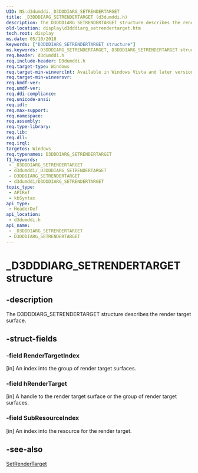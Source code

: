 ```yaml
---
UID: NS:d3dumddi._D3DDDIARG_SETRENDERTARGET
title: _D3DDDIARG_SETRENDERTARGET (d3dumddi.h)
description: The D3DDDIARG_SETRENDERTARGET structure describes the render target surface.
old-location: display\d3dddiarg_setrendertarget.htm
tech.root: display
ms.date: 05/10/2018
keywords: ["D3DDDIARG_SETRENDERTARGET structure"]
ms.keywords: D3DDDIARG_SETRENDERTARGET, D3DDDIARG_SETRENDERTARGET structure [Display Devices], UMDisplayDriver_param_Structs_42cfb4bf-f5af-4008-9c6d-062e910b3238.xml, _D3DDDIARG_SETRENDERTARGET, d3dumddi/D3DDDIARG_SETRENDERTARGET, display.d3dddiarg_setrendertarget
req.header: d3dumddi.h
req.include-header: D3dumddi.h
req.target-type: Windows
req.target-min-winverclnt: Available in Windows Vista and later versions of the Windows operating systems.
req.target-min-winversvr: 
req.kmdf-ver: 
req.umdf-ver: 
req.ddi-compliance: 
req.unicode-ansi: 
req.idl: 
req.max-support: 
req.namespace: 
req.assembly: 
req.type-library: 
req.lib: 
req.dll: 
req.irql: 
targetos: Windows
req.typenames: D3DDDIARG_SETRENDERTARGET
f1_keywords:
 - _D3DDDIARG_SETRENDERTARGET
 - d3dumddi/_D3DDDIARG_SETRENDERTARGET
 - D3DDDIARG_SETRENDERTARGET
 - d3dumddi/D3DDDIARG_SETRENDERTARGET
topic_type:
 - APIRef
 - kbSyntax
api_type:
 - HeaderDef
api_location:
 - d3dumddi.h
api_name:
 - _D3DDDIARG_SETRENDERTARGET
 - D3DDDIARG_SETRENDERTARGET
---
```


# _D3DDDIARG_SETRENDERTARGET structure


## -description

The D3DDDIARG_SETRENDERTARGET structure describes the render target surface.

## -struct-fields

### -field RenderTargetIndex

[in] An index into the group of render target surfaces.

### -field hRenderTarget

[in] A handle to the render target surface or the group of render target surfaces.

### -field SubResourceIndex

[in] An index into the resource for the render target.

## -see-also

<a href="/windows-hardware/drivers/ddi/d3dumddi/nc-d3dumddi-pfnd3dddi_setrendertarget">SetRenderTarget</a>

